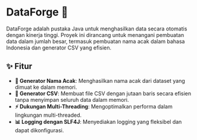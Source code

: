 # DataForge 🚀

DataForge adalah pustaka Java untuk menghasilkan data secara otomatis dengan kinerja tinggi. Proyek ini dirancang untuk menangani pembuatan data dalam jumlah besar, termasuk pembuatan nama acak dalam bahasa Indonesia dan generator CSV yang efisien.

## ✨ Fitur
- **📝 Generator Nama Acak**: Menghasilkan nama acak dari dataset yang dimuat ke dalam memori.
- **📄 Generator CSV**: Membuat file CSV dengan jutaan baris secara efisien tanpa menyimpan seluruh data dalam memori.
- **⚡ Dukungan Multi-Threading**: Mengoptimalkan performa dalam lingkungan multi-threaded.
- **📊 Logging dengan SLF4J**: Menyediakan logging yang fleksibel dan dapat dikonfigurasi.